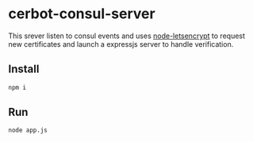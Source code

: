 # cerbot-consul-server

This srever listen to consul events and uses [node-letsencrypt](https://github.com/Daplie/node-letsencrypt) to request new certificates
and launch a expressjs server to handle verification.

## Install

```bash
npm i
```

## Run

```bash
node app.js
```
